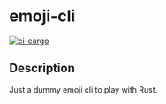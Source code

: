 # emoji-cli

[![ci-cargo](https://github.com/dotdc/emoji-cli/actions/workflows/ci-cargo.yml/badge.svg?branch=main)](https://github.com/dotdc/emoji-cli/actions/workflows/ci-cargo.yml)

## Description

Just a dummy emoji cli to play with Rust.
